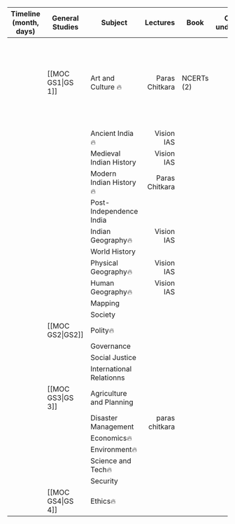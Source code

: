 | **Timeline** (month, days) | **General Studies** | **Subject**              |   **Lectures** | **Book**   | **Objective understanding** | **Secondary Book** | **Strategy**                                                               |
| -------------------------- | ------------------- | ------------------------ | -------------: | ---------- | --------------------------- | :----------------: | -------------------------------------------------------------------------- |
|                            | [[MOC GS1\|GS 1]]   | Art and Culture 🔥       | Paras Chitkara | NCERTs (2) |                             |   AIR 16's notes   | Paras chitkara notes will be primary. will read the two NCERTs after that. |
|                            |                     | Ancient India🔥          |     Vision IAS |            |                             |                    |                                                                            |
|                            |                     | Medieval Indian History  |     Vision IAS |            |                             |                    |                                                                            |
|                            |                     | Modern Indian History🔥  | Paras Chitkara |            |                             |                    |                                                                            |
|                            |                     | Post- Independence India |                |            |                             |                    |                                                                            |
|                            |                     | Indian Geography🔥       |     Vision IAS |            |                             |                    |                                                                            |
|                            |                     | World History            |                |            |                             |                    |                                                                            |
|                            |                     | Physical Geography🔥     |     Vision IAS |            |                             |                    |                                                                            |
|                            |                     | Human Geography🔥        |     Vision IAS |            |                             |                    |                                                                            |
|                            |                     | Mapping                  |                |            |                             |                    |                                                                            |
|                            |                     | Society                  |                |            |                             |                    |                                                                            |
|                            | [[MOC GS2\|GS2]]    | Polity🔥                 |                |            |                             |                    |                                                                            |
|                            |                     | Governance               |                |            |                             |                    |                                                                            |
|                            |                     | Social Justice           |                |            |                             |                    |                                                                            |
|                            |                     | International Relationns |                |            |                             |                    |                                                                            |
|                            | [[MOC GS3\|GS 3]]   | Agriculture and Planning |                |            |                             |                    |                                                                            |
|                            |                     | Disaster Management      | paras chitkara |            |                             |                    |                                                                            |
|                            |                     | Economics🔥              |                |            |                             |                    |                                                                            |
|                            |                     | Environment🔥            |                |            |                             |                    |                                                                            |
|                            |                     | Science and Tech🔥       |                |            |                             |                    |                                                                            |
|                            |                     | Security                 |                |            |                             |                    |                                                                            |
|                            | [[MOC GS4\|GS 4]]   | Ethics🔥                 |                |            |                             |                    |                                                                            |

